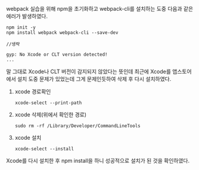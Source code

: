 webpack 실습을 위해 npm을 초기화하고 webpack-cli를 설치하는 도중 다음과 같은 에러가 발생하였다.

~~~
npm init -y
npm install webpack webpack-cli --save-dev

//생략

gyp: No Xcode or CLT version detected!
...
~~~
말 그대로 Xcode나 CLT 버전이 감지되지 않았다는 뜻인데 최근에 Xcode를 앱스토어에서 설치 도중 문제가 있었는데 그게 문제인듯하여 삭제 후 다시 설치하였다.

1. xcode 경로확인
    ~~~
    xcode-select --print-path
    ~~~
2. xcode 삭제(위에서 확인한 경로)
    ~~~
    sudo rm -rf /Library/Developer/CommandLineTools
    ~~~
3. xcode 설치
    ~~~
    xcode-select --install
    ~~~

Xcode를 다시 설치한 후 npm install을 하니 성공적으로 설치가 된 것을 확인하였다.